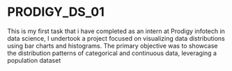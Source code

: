 # PRODIGY_DS_01
This is my first task that i have completed as an intern at Prodigy infotech in data science, I undertook a project focused on visualizing data distributions using bar charts and histograms. The primary objective was to showcase the distribution patterns of categorical and continuous data, leveraging a population dataset
